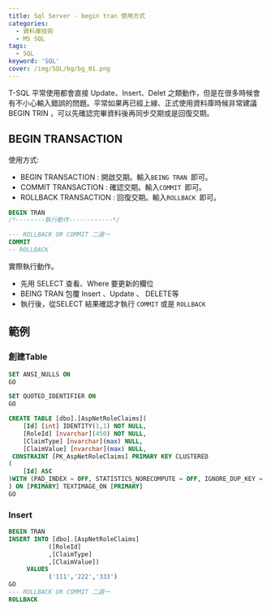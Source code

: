 ```yaml
---
title: Sql Server - begin tran 使用方式
categories:
  - 資料庫技術
  - MS SQL
tags: 
  - SQL
keyword: 'SQL'
cover: /img/SQL/bg/bg_01.png
---
```


T-SQL 平常使用都會直接 Update、Insert、Delet 之類動作，但是在很多時候會有不小心輸入錯誤的問題。平常如果再已經上線、正式使用資料庫時候非常建議BEGIN TRIN ，可以先確認完畢資料後再同步交期或是回復交期。

## BEGIN TRANSACTION
使用方式:
- BEGIN TRANSACTION    : 開啟交期。輸入```BEING TRAN ```即可。
- COMMIT TRANSACTION   : 確認交期。輸入```COMMIT ```即可。
- ROLLBACK TRANSACTION : 回復交期。輸入```ROLLBACK ```即可。

```sql
BEGIN TRAN
/*--------執行動作------------*/

--- ROLLBACK OR COMMIT 二選一
COMMIT 
-- ROLLBACK
```

實際執行動作。
- 先用 SELECT 查看、Where 要更新的欄位
- BEING TRAN 包覆 Insert 、Update 、 DELETE等
- 執行後，從SELECT 結果確認才執行 ```COMMIT``` 或是 ```ROLLBACK```


## 範例
### 創建Table
```sql
SET ANSI_NULLS ON
GO

SET QUOTED_IDENTIFIER ON
GO

CREATE TABLE [dbo].[AspNetRoleClaims](
	[Id] [int] IDENTITY(1,1) NOT NULL,
	[RoleId] [nvarchar](450) NOT NULL,
	[ClaimType] [nvarchar](max) NULL,
	[ClaimValue] [nvarchar](max) NULL,
 CONSTRAINT [PK_AspNetRoleClaims] PRIMARY KEY CLUSTERED 
(
	[Id] ASC
)WITH (PAD_INDEX = OFF, STATISTICS_NORECOMPUTE = OFF, IGNORE_DUP_KEY = OFF, ALLOW_ROW_LOCKS = ON, ALLOW_PAGE_LOCKS = ON, OPTIMIZE_FOR_SEQUENTIAL_KEY = OFF) ON [PRIMARY]
) ON [PRIMARY] TEXTIMAGE_ON [PRIMARY]
GO
```

### Insert
```sql
BEGIN TRAN
INSERT INTO [dbo].[AspNetRoleClaims]
           ([RoleId]
           ,[ClaimType]
           ,[ClaimValue])
     VALUES
           ('111','222','333')
GO
--- ROLLBACK OR COMMIT 二選一
ROLLBACK
```
